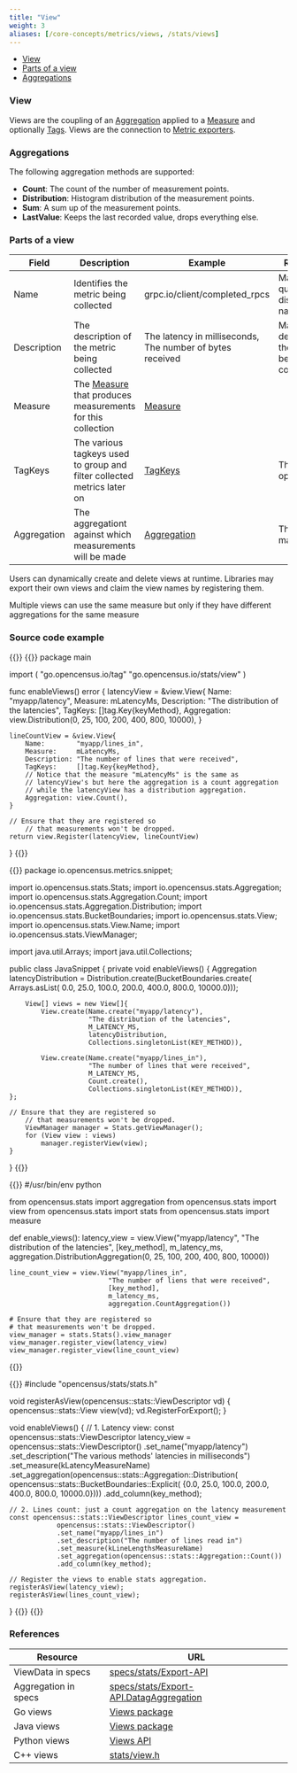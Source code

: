 ```yaml
---
title: "View"
weight: 3
aliases: [/core-concepts/metrics/views, /stats/views]
---
```


- [View](#view)
- [Parts of a view](#parts-of-a-view)
- [Aggregations](#aggregations)

### View

Views are the coupling of an [Aggregation](#aggregations) applied to a [Measure](/stats/measure) and optionally [Tags](/tag).
Views are the connection to [Metric exporters](/exporters).

### Aggregations
The following aggregation methods are supported:

* **Count**: The count of the number of measurement points.
* **Distribution**: Histogram distribution of the measurement points.
* **Sum**: A sum up of the measurement points.
* **LastValue**: Keeps the last recorded value, drops everything else.

### Parts of a view

Field|Description|Example|Restrictions
---|---|---|---
Name|Identifies the metric being collected|grpc.io/client/completed_rpcs|Make it a fully qualified and distinguishable name
Description|The description of the metric being collected|The latency in milliseconds, The number of bytes received|Make it descriptive of the metric being collected
Measure|The [Measure](/stats/measure) that produces measurements for this collection|[Measure](/stats/measure)|
TagKeys|The various tagkeys used to group and filter collected metrics later on|[TagKeys](/tag/key)|These are optional
Aggregation|The aggregationt against which measurements will be made|[Aggregation](#aggregations)|This is mandatory

Users can dynamically create and delete views at runtime. Libraries may
export their own views and claim the view names by registering them.  

Multiple views can use the same measure but only if they have different aggregations for the same measure

### Source code example
{{<tabs Go Java Python CplusPlus>}}
{{<highlight go>}}
package main

import (
	"go.opencensus.io/tag"
	"go.opencensus.io/stats/view"
)

func enableViews() error {
	latencyView = &view.View{
		Name:        "myapp/latency",
		Measure:     mLatencyMs,
		Description: "The distribution of the latencies",
		TagKeys:     []tag.Key{keyMethod},
		Aggregation: view.Distribution(0, 25, 100, 200, 400, 800, 10000),
	}

	lineCountView = &view.View{
		Name:        "myapp/lines_in",
		Measure:     mLatencyMs,
		Description: "The number of lines that were received",
		TagKeys:     []tag.Key{keyMethod},
		// Notice that the measure "mLatencyMs" is the same as
		// latencyView's but here the aggregation is a count aggregation
		// while the latencyView has a distribution aggregation.
		Aggregation: view.Count(),
	}

	// Ensure that they are registered so
        // that measurements won't be dropped.
	return view.Register(latencyView, lineCountView)
}
{{</highlight>}}

{{<highlight java>}}
package io.opencensus.metrics.snippet;

import io.opencensus.stats.Stats;
import io.opencensus.stats.Aggregation;
import io.opencensus.stats.Aggregation.Count;
import io.opencensus.stats.Aggregation.Distribution;
import io.opencensus.stats.BucketBoundaries;
import io.opencensus.stats.View;
import io.opencensus.stats.View.Name;
import io.opencensus.stats.ViewManager;

import java.util.Arrays;
import java.util.Collections;

public class JavaSnippet {
    private void enableViews() {
        Aggregation latencyDistribution = Distribution.create(BucketBoundaries.create(
                Arrays.asList(
                    0.0, 25.0, 100.0, 200.0, 400.0, 800.0, 10000.0)));

        View[] views = new View[]{
            View.create(Name.create("myapp/latency"),
                        "The distribution of the latencies",
                        M_LATENCY_MS,
                        latencyDistribution,
                        Collections.singletonList(KEY_METHOD)),

            View.create(Name.create("myapp/lines_in"),
                        "The number of lines that were received",
                        M_LATENCY_MS,
                        Count.create(),
                        Collections.singletonList(KEY_METHOD)),
	};

	// Ensure that they are registered so
        // that measurements won't be dropped.
        ViewManager manager = Stats.getViewManager();
        for (View view : views)
            manager.registerView(view);
    }
}
{{</highlight>}}

{{<highlight python>}}
#/usr/bin/env python

from opencensus.stats import aggregation
from opencensus.stats import view
from opencensus.stats import stats
from opencensus.stats import measure

def enable_views():
    latency_view = view.View("myapp/latency",
                             "The distribution of the latencies",
                             [key_method],
                             m_latency_ms,
                             aggregation.DistributionAggregation(0, 25, 100, 200, 400, 800, 10000))

    line_count_view = view.View("myapp/lines_in",
                             "The number of liens that were received",
                             [key_method],
                             m_latency_ms,
                             aggregation.CountAggregation())

    # Ensure that they are registered so
    # that measurements won't be dropped.
    view_manager = stats.Stats().view_manager
    view_manager.register_view(latency_view)
    view_manager.register_view(line_count_view)
{{</highlight>}}

{{<highlight cpp>}}
#include "opencensus/stats/stats.h"

void registerAsView(opencensus::stats::ViewDescriptor vd) {
    opencensus::stats::View view(vd);
    vd.RegisterForExport();
}

void enableViews() {
    // 1. Latency view:
    const opencensus::stats::ViewDescriptor latency_view =
                opencensus::stats::ViewDescriptor()
                .set_name("myapp/latency")
                .set_description("The various methods' latencies in milliseconds")
                .set_measure(kLatencyMeasureName)
                .set_aggregation(opencensus::stats::Aggregation::Distribution(
                    opencensus::stats::BucketBoundaries::Explicit(
                        {0.0, 25.0, 100.0, 200.0, 400.0, 800.0, 10000.0})))
                .add_column(key_method);

    // 2. Lines count: just a count aggregation on the latency measurement
    const opencensus::stats::ViewDescriptor lines_count_view =
                opencensus::stats::ViewDescriptor()
                .set_name("myapp/lines_in")
                .set_description("The number of lines read in")
                .set_measure(kLineLengthsMeasureName)
                .set_aggregation(opencensus::stats::Aggregation::Count())
                .add_column(key_method);

    // Register the views to enable stats aggregation.
    registerAsView(latency_view);
    registerAsView(lines_count_view);
}
{{</highlight>}}
{{</tabs>}}

### References
Resource|URL
---|---
ViewData in specs|[specs/stats/Export-API](https://github.com/census-instrumentation/opencensus-specs/blob/master/stats/Export.md#viewdata)
Aggregation in specs|[specs/stats/Export-API.DatagAggregation](https://github.com/census-instrumentation/opencensus-specs/blob/master/stats/DataAggregation.md#aggregation)
Go views|[Views package](https://godoc.org/go.opencensus.io/stats/view)
Java views|[Views package](https://static.javadoc.io/io.opencensus/opencensus-api/0.16.1/io/opencensus/stats/View.html)
Python views|[Views API](https://github.com/census-instrumentation/opencensus-python/blob/fc42d70f0c9f423b22d0d6a55cc1ffb0e3e478c8/opencensus/stats/view.py#L16-L66)
C++ views|[stats/view.h](https://github.com/census-instrumentation/opencensus-cpp/blob/c5e59c48a3c40a7da737391797423b88e93fd4bb/opencensus/stats/view.h#L15-L63)
